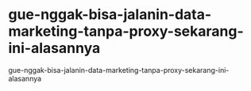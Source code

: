 # gue-nggak-bisa-jalanin-data-marketing-tanpa-proxy-sekarang-ini-alasannya
gue-nggak-bisa-jalanin-data-marketing-tanpa-proxy-sekarang-ini-alasannya
